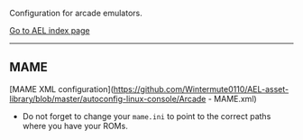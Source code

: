 Configuration for arcade emulators.

<!--
**Table of contents**

- TOC
{:toc}
-->

[Go to AEL index page](/AEL/)

-------------------------------------------------

## MAME

[MAME XML configuration](https://github.com/Wintermute0110/AEL-asset-library/blob/master/autoconfig-linux-console/Arcade - MAME.xml)

 * Do not forget to change your `mame.ini` to point to the correct paths where you have your ROMs.
